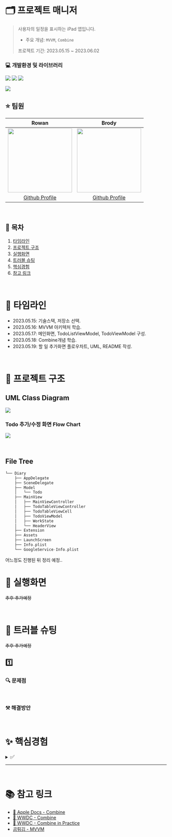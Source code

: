 # 🗂️ 프로젝트 매니저
> 사용자의 일정을 표시하는 iPad 앱입니다.
> * 주요 개념: `MVVM`, `Combine`
> 
> 프로젝트 기간: 2023.05.15 ~ 2023.06.02

### 💻 개발환경 및 라이브러리
<img src = "https://img.shields.io/badge/swift-5.8-orange"> <img src = "https://img.shields.io/badge/Minimum%20Diployment%20Target-13.0-blue"> <img src = "https://img.shields.io/badge/CocoaPods-1.11.3-brightgreen"> 

<img src = "https://img.shields.io/badge/Firebase-10.9.0-red">

## ⭐️ 팀원
| Rowan | Brody |
| :--------: |  :--------: |
| <Img src = "https://i.imgur.com/S1hlffJ.jpg"  height="200"/> |<img height="200" src="https://avatars.githubusercontent.com/u/70146658?v=4" width="200">|<img src="https://github.com/Andrew-0411/ios-diary/assets/45560895/2872b119-d22b-46a7-85c4-d9e0c3dd6da8">
| [Github Profile](https://github.com/Kyeongjun2) |[Github Profile](https://github.com/seunghyunCheon) | 

</br>

## 📝 목차

1. [타임라인](#-타임라인)
2. [프로젝트 구조](#-프로젝트-구조)
3. [실행화면](#-실행화면)
4. [트러블 슈팅](#-트러블-슈팅)
5. [핵심경험](#-핵심경험)
6. [참고 링크](#-참고-링크)

</br>

# 📆 타임라인

- 2023.05.15: 기술스택, 저장소 선택.
- 2023.05.16: MVVM 아키텍처 학습.
- 2023.05.17: 메인화면, TodoListViewModel, TodoViewModel 구성.
- 2023.05.18: Combine개념 학습.
- 2023.05.19: 할 일 추가화면 플로우차트, UML, README 작성.

</br>

# 🌳 프로젝트 구조

## UML Class Diagram
![](https://hackmd.io/_uploads/ByARNqVHh.jpg)

### Todo 추가/수정 화면 Flow Chart
![](https://hackmd.io/_uploads/ryIQE5NH3.png)

</br>

## File Tree
```swift
└── Diary
    ├── AppDelegate
    ├── SceneDelegate
    ├── Model
    │   └── Todo
    ├── MainView
    │   ├── MainViewController
    │   ├── TodoTableViewController
    │   ├── TodoTableViewCell
    │   ├── TodoViewModel
    │   ├── WorkState
    │   └── HeaderView
    ├── Extension
    ├── Assets
    ├── LaunchScreen
    ├── Info.plist
    └── GoogleService-Info.plist
```
어느정도 진행된 뒤 정리 예정..
</br>

# 📱 실행화면

~~추후 추가예정~~

</br>

# 🚀 트러블 슈팅

~~추후 추가예정~~

## 1️⃣ 

### 🔍 문제점


</br>

### ⚒️ 해결방안



</br>

# ✨ 핵심경험

<details>
    <summary><big>✅</big></summary>


</details>

---

</br>

# 📚 참고 링크

* [🍎 Apple Docs - Combine](https://developer.apple.com/documentation/combine)
* [🍎 WWDC - Combine](https://developer.apple.com/videos/play/wwdc2019/722/)
* [🍎 WWDC - Combine in Practice](https://developer.apple.com/videos/play/wwdc2019/721)
* [곰튀김 - MVVM](https://www.youtube.com/watch?v=M58LqynqQHc)
